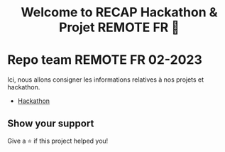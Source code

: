 <h1 align="center">Welcome to RECAP Hackathon & Projet REMOTE FR 👋</h1>

# Repo team REMOTE FR 02-2023

Ici, nous allons consigner les informations relatives à nos projets et hackathon.

-   [Hackathon](./Hackathon1.md)

## Show your support

Give a ⭐️ if this project helped you!
